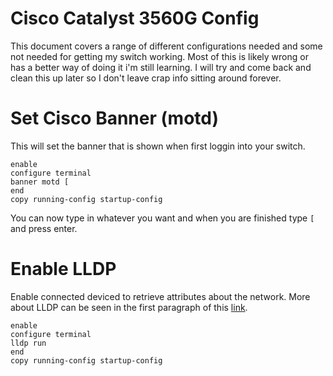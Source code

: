 Cisco Catalyst 3560G Config
===========================

This document covers a range of different configurations needed and some not needed for getting my switch working.
Most of this is likely wrong or has a better way of doing it i'm still learning. I will try and come back and clean
this up later so I don't leave crap info sitting around forever.

# Set Cisco Banner (motd)

This will set the banner that is shown when first loggin into your switch.

```
enable
configure terminal
banner motd [
end
copy running-config startup-config
```

You can now type in whatever you want and when you are finished type `[` and press enter.

# Enable LLDP

Enable connected deviced to retrieve attributes about the network. More about LLDP can be seen in the first paragraph
of this [link](http://www.cisco.com/c/en/us/td/docs/switches/lan/catalyst3560/software/release/12-2_55_se/configuration/guide/3560_scg/swlldp.html).

```
enable
configure terminal
lldp run
end
copy running-config startup-config
```
